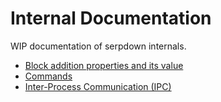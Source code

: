 # Internal Documentation

WIP documentation of serpdown internals.

- [Block addition properties and its value](BLOCK_ADDITION_PROPERTY.md)
- [Commands](COMMANDS.md)
- [Inter-Process Communication (IPC)](IPC.md)
